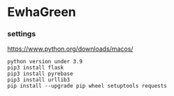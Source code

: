 # EwhaGreen

### settings
https://www.python.org/downloads/macos/
```
python version under 3.9
pip3 install flask
pip3 install pyrebase
pip3 install urllib3
pip install --upgrade pip wheel setuptools requests
```
